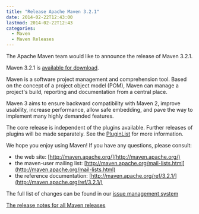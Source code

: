 ```yaml
---
title: "Release Apache Maven 3.2.1"
date: 2014-02-22T12:43:00
lastmod: 2014-02-22T12:43
categories:
  - Maven
  - Maven Releases
---
```

The Apache Maven team would like to announce the release of Maven 3.2.1.

Maven 3.2.1 is [available for download](http://maven.apache.org/download.html).

Maven is a software project management and comprehension tool. Based on the concept of a project object model
(POM), Maven can manage a project's build, reporting and documentation from a central place.

Maven 3 aims to ensure backward compatibility with Maven 2, improve usability, increase performance, 
allow safe embedding, and pave the way to implement many highly demanded features.

The core release is independent of the plugins available. Further releases of plugins will be made separately.
See the [PluginList](http://maven.apache.org/plugins/) for more information.

We hope you enjoy using Maven! If you have any questions, please consult:

- the web site: [http://maven.apache.org/](http://maven.apache.org/)
- the maven-user mailing list: [http://maven.apache.org/mail-lists.html](http://maven.apache.org/mail-lists.html)
- the reference documentation: [http://maven.apache.org/ref/3.2.1/](http://maven.apache.org/ref/3.2.1/)

The full list of changes can be found in our [issue management system](https://jira.codehaus.org/secure/ReleaseNote.jspa?projectId=10500&version=20041)

[The release notes for all Maven releases](http://maven.apache.org/release-notes-all.html)
